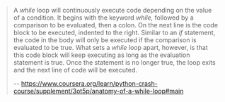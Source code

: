 > A _while_ loop will continuously execute code depending on the value of a condition. It begins with the keyword _while,_ followed by a comparison to be evaluated, then a colon. On the next line is the code block to be executed, indented to the right. Similar to an _if_ statement, the code in the body will only be executed if the comparison is evaluated to be true. What sets a _while_ loop apart, however, is that this code block will keep executing as long as the evaluation statement is true. Once the statement is no longer true, the loop exits and the next line of code will be executed.
>
> -- https://www.coursera.org/learn/python-crash-course/supplement/3ot5p/anatomy-of-a-while-loop#main
